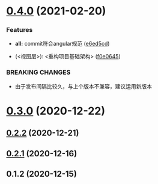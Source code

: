 # [0.4.0](https://github.com/poeticloud/cra-template-rack/compare/v0.3.0...v0.4.0) (2021-02-20)


### Features

* **all:** commit符合angular规范 ([e6ed5cd](https://github.com/poeticloud/cra-template-rack/commit/e6ed5cd615a230ffb38d95750341a7289bb8584e))


* <refactor>(<视图层>): <重构项目基础架构> ([f0e0645](https://github.com/poeticloud/cra-template-rack/commit/f0e064550d7fbb76ef4f4ecfccce7eebf5ca1339))


### BREAKING CHANGES

* 由于发布间隔比较久，与上个版本不兼容，建议运用新版本



# [0.3.0](https://github.com/poeticloud/cra-template-rack/compare/0.2.2...v0.3.0) (2020-12-22)



## [0.2.2](https://github.com/poeticloud/cra-template-rack/compare/v0.2.1...0.2.2) (2020-12-21)



## [0.2.1](https://github.com/poeticloud/cra-template-rack/compare/v0.1.2...v0.2.1) (2020-12-16)



## 0.1.2 (2020-12-15)